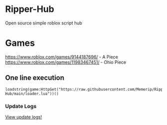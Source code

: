 # Ripper-Hub
Open source simple roblox script hub

# Games

https://www.roblox.com/games/9144187696/ - A Piece
https://www.roblox.com/games/11983467451/ - Ohio Piece

## One line execution

```
loadstring(game:HttpGet("https://raw.githubusercontent.com/Memerip/Ripper-Hub/main/loader.lua"))()
```

### Update Logs

<a href="https://github.com/Memerip/Ripper-Hub/blob/main/Updates.md">View update logs!</a>
